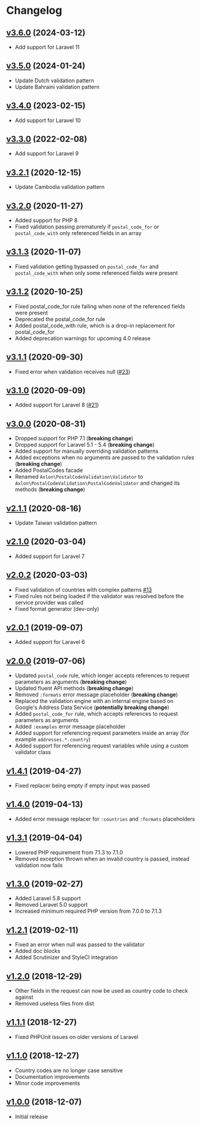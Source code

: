 # Changelog

## [v3.6.0](https://github.com/axlon/laravel-postal-code-validation/tree/v3.6.0) (2024-03-12)

- Add support for Laravel 11

## [v3.5.0](https://github.com/axlon/laravel-postal-code-validation/tree/v3.5.0) (2024-01-24)

- Update Dutch validation pattern
- Update Bahraini validation pattern

## [v3.4.0](https://github.com/axlon/laravel-postal-code-validation/tree/v3.4.0) (2023-02-15)
- Add support for Laravel 10

## [v3.3.0](https://github.com/axlon/laravel-postal-code-validation/tree/v3.3.0) (2022-02-08)
- Add support for Laravel 9

## [v3.2.1](https://github.com/axlon/laravel-postal-code-validation/tree/v3.2.1) (2020-12-15)
- Update Cambodia validation pattern

## [v3.2.0](https://github.com/axlon/laravel-postal-code-validation/tree/v3.2.0) (2020-11-27)
- Added support for PHP 8
- Fixed validation passing prematurely if `postal_code_for` or `postal_code_with` only referenced fields in an array

## [v3.1.3](https://github.com/axlon/laravel-postal-code-validation/tree/v3.1.3) (2020-11-07)
- Fixed validation getting bypassed on `postal_code_for` and `postal_code_with` when only some referenced fields were present

## [v3.1.2](https://github.com/axlon/laravel-postal-code-validation/tree/v3.1.2) (2020-10-25)
- Fixed postal_code_for rule failing when none of the referenced fields were present
- Deprecated the postal_code_for rule
- Added postal_code_with rule, which is a drop-in replacement for postal_code_for
- Added deprecation warnings for upcoming 4.0 release

## [v3.1.1](https://github.com/axlon/laravel-postal-code-validation/tree/v3.1.1) (2020-09-30)
- Fixed error when validation receives null ([#23](https://github.com/axlon/laravel-postal-code-validation/issues/23))

## [v3.1.0](https://github.com/axlon/laravel-postal-code-validation/tree/v3.1.0) (2020-09-09)
- Added support for Laravel 8 ([#21](https://github.com/axlon/laravel-postal-code-validation/pull/21))

## [v3.0.0](https://github.com/axlon/laravel-postal-code-validation/tree/v3.0.0) (2020-08-31)
- Dropped support for PHP 7.1 (**breaking change**)
- Dropped support for Laravel 5.1 - 5.4 (**breaking change**)
- Added support for manually overriding validation patterns
- Added exceptions when no arguments are passed to the validation rules (**breaking change**)
- Added PostalCodes facade
- Renamed `Axlon\PostalCodeValidation\Validator` to `Axlon\PostalCodeValidation\PostalCodeValidator` and changed its methods (**breaking change**)

## [v2.1.1](https://github.com/axlon/laravel-postal-code-validation/tree/v2.1.1) (2020-08-16)
- Update Taiwan validation pattern

## [v2.1.0](https://github.com/axlon/laravel-postal-code-validation/tree/v2.1.0) (2020-03-04)
- Added support for Laravel 7

## [v2.0.2](https://github.com/axlon/laravel-postal-code-validation/tree/v2.0.2) (2020-03-03)
- Fixed validation of countries with complex patterns
[#13](https://github.com/axlon/laravel-postal-code-validation/issues/13)
- Fixed rules not being loaded if the validator was resolved before the service provider was called
- Fixed format generator (dev-only)

## [v2.0.1](https://github.com/axlon/laravel-postal-code-validation/tree/v2.0.1) (2019-09-07)
- Added support for Laravel 6

## [v2.0.0](https://github.com/axlon/laravel-postal-code-validation/tree/v2.0.0) (2019-07-06)
- Updated `postal_code` rule, which longer accepts references to request parameters as arguments (**breaking change**)
- Updated fluent API methods (**breaking change**)
- Removed `:formats` error message placeholder (**breaking change**)
- Replaced the validation engine with an internal engine based on Google's Address Data Service
(**potentially breaking change**)
- Added `postal_code_for` rule, which accepts references to request parameters as arguments
- Added `:examples` error message placeholder
- Added support for referencing request parameters inside an array (for example `addresses.*.country`)
- Added support for referencing request variables while using a custom validator class

## [v1.4.1](https://github.com/axlon/laravel-postal-code-validation/tree/v1.4.1) (2019-04-27)
- Fixed replacer being empty if empty input was passed

## [v1.4.0](https://github.com/axlon/laravel-postal-code-validation/tree/v1.4.0) (2019-04-13)
- Added error message replacer for `:countries` and `:formats` placeholders

## [v1.3.1](https://github.com/axlon/laravel-postal-code-validation/tree/v1.3.1) (2019-04-04)
- Lowered PHP requirement from 7.1.3 to 7.1.0
- Removed exception thrown when an invalid country is passed, instead validation now fails

## [v1.3.0](https://github.com/axlon/laravel-postal-code-validation/tree/v1.3.0) (2019-02-27)
- Added Laravel 5.8 support
- Removed Laravel 5.0 support
- Increased minimum required PHP version from 7.0.0 to 7.1.3

## [v1.2.1](https://github.com/axlon/laravel-postal-code-validation/tree/v1.2.1) (2019-02-11)
- Fixed an error when null was passed to the validator
- Added doc blocks
- Added Scrutinizer and StyleCI integration

## [v1.2.0](https://github.com/axlon/laravel-postal-code-validation/tree/v1.2.0) (2018-12-29)
- Other fields in the request can now be used as country code to check against
- Removed useless files from dist

## [v1.1.1](https://github.com/axlon/laravel-postal-code-validation/tree/v1.1.1) (2018-12-27)
- Fixed PHPUnit issues on older versions of Laravel

## [v1.1.0](https://github.com/axlon/laravel-postal-code-validation/tree/v1.1.0) (2018-12-27)
- Country codes are no longer case sensitive
- Documentation improvements
- Minor code improvements

## [v1.0.0](https://github.com/axlon/laravel-postal-code-validation/tree/v1.0.0) (2018-12-07)
- Initial release
